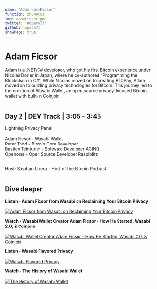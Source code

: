 ```yaml
---
name: "Adam <br>Ficsor"
function: zkSNACKs
img: adamficsor.png
twitter: 'nopara73'
github: nopara73
showPage: true
---
```


# Adam Ficsor
 
Adam is a .NET/C# developer, who got his first Bitcoin experience under Nicolas Dorier in Japan, where he co-authored "Programming the Blockchain in C#". While Nicolas moved on to creating BTCPay, Adam moved on to building privacy technologies for Bitcoin. This journey led to the creation of Wasabi Wallet, an open source privacy-focused Bitcoin wallet with built-in Coinjoin.
<br><br>

## Day 2 | DEV Track | 3:05 - 3:45

Lightning Privacy Panel<br><br>
Adam Ficsor - Wasabi Wallet<br>
Peter Todd  - Bitcoin Core Developer<br>
Bastien Teinturier - Software Developer ACINQ<br>
Openoms - Open Source Developer Raspiblitz <br><br>

Host: Stephan Livera - Host of the Bitcoin Podcast
<br><br>


## Dive deeper


<div class="grid grid-cols-1 md:grid-cols-2 gap-5">
<div class="p-3 my-2">

**Listen - Adam Ficsor from Wasabi on Reclaiming Your Bitcoin Privacy** <br><br>
[ ![Adam Ficsor from Wasabi on Reclaiming Your Bitcoin Privacy](/content/adam_wbd.png)](https://www.whatbitcoindid.com/podcast/adam-ficsor-from-wasabi-on-reclaiming-your-bitcoin-privacy/)
</div>

<div class="p-3 my-2">

**Watch - Wasabi Wallet Creator Adam Ficsor - How He Started, Wasabi 2.0, & Coinjoin** <br><br>
[ ![Wasabi Wallet Creator Adam Ficsor - How He Started, Wasabi 2.0, & Coinjoin](/content/adam_bitrefill.png)](https://www.youtube.com/watch?v=oreMQZgzVZw/)
</div>

<div class="p-3 my-2">

**Listen - Wasabi Flavored Privacy** <br><br>
[ ![Wasabi Flavored Privacy](/content/adam_unhashed.png)](https://www.unhashedpodcast.com/episodes/wasabi-wallet-privacy-adam-ficsor/)
</div>

<div class="p-3 my-2">

**Watch - The History of Wasabi Wallet** <br><br>
[ ![The History of Wasabi Wallet](/content/adam_wasabika.png)](https://www.youtube.com/watch?v=Q1i560q08JE/)
</div>

</div>

<br>


